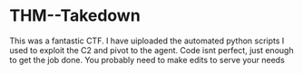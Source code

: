 # THM--Takedown

This was a fantastic CTF. I have uiploaded the automated python scripts I used to exploit the C2 and pivot to the agent.
Code isnt perfect, just enough to get the job done. You probably need to make edits to serve your needs
